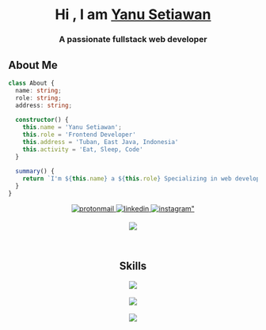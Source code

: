 <div align="center">
 

  

  <h1 align="center">
    Hi , I am
   <a href="https://coffee-shop-123.vercel.app/">Yanu Setiawan</a>
  </h1>
</div>

<h3 align="center">A passionate fullstack web developer</h3>

## About Me
```typescript
class About {
  name: string;
  role: string;
  address: string;
 
  constructor() {
    this.name = 'Yanu Setiawan';
    this.role = 'Frontend Developer'
    this.address = 'Tuban, East Java, Indonesia'
    this.activity = 'Eat, Sleep, Code'
  }
 
  summary() {
    return `I'm ${this.name} a ${this.role} Specializing in web development with a passion for creating outstanding digital experiences. Proficient in various frontend frameworks such as ReactJs and VueJs for web development, along with React Native for crafting engaging mobile applications. Excited to contribute creativity and dedication to projects.`
  }
}
```

<div align="center">
<a href="mailto:yanusetiawan363@gmail.com" target="_blank">
<img src="https://img.shields.io/badge/ProtonMail-8B89CC?style=for-the-badge&logo=protonmail&logoColor=white" alt="protonmail" style="margin-bottom: 5px;" />
</a>
<a href="https://www.linkedin.com/in/yanu-setiawan-a34945270/" target="_blank">
<img src="https://img.shields.io/badge/LinkedIn-0077B5?style=for-the-badge&logo=linkedin&logoColor=white" alt="linkedin" style="margin-bottom: 5px;" />
</a>
<a href="https://www.instagram.com/yanuuu.set/" target="_blank">
<img src="https://img.shields.io/badge/instagram-%23000000.svg?&style=for-the-badge&logo=instagram&logoColor=white" alt=instagram" style="margin-bottom: 5px;" />
</a>  
</div> 

<div align="center">

![](https://komarev.com/ghpvc/?username=nyannss&color=green)

</div>  <br>

<h2 align="center">Skills </h2>

<p align="center">
  <a href="#">
    <img src="https://skillicons.dev/icons?i=vscode,js,css,html,typescript" />
  </a>
  <br><br>
  <a href="#">
    <img src="https://skillicons.dev/icons?i=mysql,postgresql,redis,mongodb" />
  </a>
  <br><br>
  <a href="#">
    <img src="https://skillicons.dev/icons?i=express,react,next,tailwind" />
  </a>
</p>




